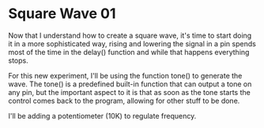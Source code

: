 # Square Wave 01
Now that I understand how to create a square wave, it's time to start doing it in a more sophisticated way, rising and lowering the signal in a pin spends most of the time in the delay() function and while that happens everything stops. 

For this new experiment, I'll be using the function tone() to generate the wave. The tone() is a predefined built-in function that can output a tone on any pin, but the important aspect to it is that as soon as the tone starts the control comes back to the program, allowing for other stuff to be done. 

I'll be adding a potentiometer (10K) to regulate frequency.
